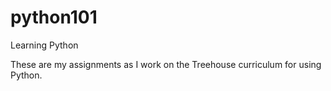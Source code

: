 # python101
Learning Python

These are my assignments as I work on the Treehouse curriculum for using Python. 
